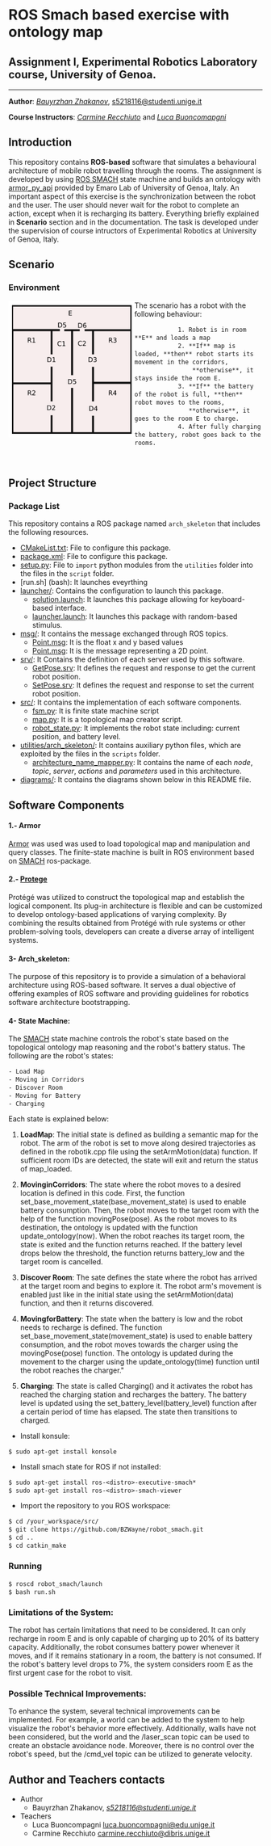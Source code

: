 # ROS Smach based exercise with ontology map 
## Assignment I, Experimental Robotics Laboratory course, University of Genoa.  
---

**Author**: *[Bauyrzhan Zhakanov](https://github.com/bzwayne)*, [s5218116@studenti.unige.it](s5218116@studenti.unige.it)

**Course Instructors**: *[Carmine Recchiuto](https://github.com/CarmineD8)* and *[Luca Buoncomapgni](https://github.com/buoncubi)*

## Introduction

This repository contains **ROS-based** software that simulates a behavioural architecture of mobile robot travelling through the rooms. 
The assignment is developed by using [ROS SMACH](http://wiki.ros.org/smach) state machine and builds an ontology with [armor_py_api](https://github.com/EmaroLab/armor_py_api/blob/master/scripts/armor_api/armor_manipulation_client.py) provided by Emaro Lab of University of Genoa, Italy. An important aspect of this exercise is the synchronization between the robot and the user. The user should never wait for the robot to complete an action, except when it is recharging its battery.  Everything briefly explained in **Scenario** section and in the documentation. The task is developed under the supervision of course intructors of Experimental Robotics at University of Genoa, Italy.


## Scenario

### Environment

<img src="https://github.com/BZWayne/robotPatrol/blob/main/images/enviroment_ontology.png" align="left" width="250px"/>
                The scenario has a robot with the following behaviour:

                1. Robot is in room **E** and loads a map
                2. **If** map is loaded, **then** robot starts its movement in the corridors, 
                    **otherwise**, it stays inside the room E.
                3. **If** the battery of the robot is full, **then** robot moves to the rooms, 
                   **otherwise**, it goes to the room E to charge.
                4. After fully charging the battery, robot goes back to the rooms.
 <br clear="left"/>

## Project Structure

### Package List

This repository contains a ROS package named `arch_skeleton` that includes the following resources.
 - [CMakeList.txt](CMakeList.txt): File to configure this package.
 - [package.xml](package.xml): File to configure this package.
 - [setup.py](setup.py): File to `import` python modules from the `utilities` folder into the 
   files in the `script` folder.
 - [run.sh] (bash): It launches eveyrthing
 - [launcher/](launcher/): Contains the configuration to launch this package.
    - [solution.launch](launch/solution.launch): It launches this package allowing 
       for keyboard-based interface.
    - [launcher.launch](launch/launcher.launch): It launches this package with 
      random-based stimulus.
 - [msg/](msg/): It contains the message exchanged through ROS topics.
    - [Point.msg](msg/Gesture.msg): It is the float x and y based values
    - [Point.msg](msg/Point.msg): It is the message representing a 2D point.
 - [srv/](srv/): It Contains the definition of each server used by this software.
    - [GetPose.srv](srv/GetPose.srv): It defines the request and response to get the current 
      robot position.
    - [SetPose.srv](srv/SetPose.srv): It defines the request and response to set the current 
      robot position.
 - [src/](src/): It contains the implementation of each software components.
    - [fsm.py](scripts/speech.py): It is finite state machine script
    - [map.py](scripts/gesture.py): It is a topological map creator script.
    - [robot_state.py](scripts/robot_state.py): It implements the robot state including:
      current position, and battery level.
 - [utilities/arch_skeleton/](utilities/arch_skeleton/): It contains auxiliary python files, 
   which are exploited by the files in the `scripts` folder.
    - [architecture_name_mapper.py](scripts/architecture_name_mapper.py): It contains the name 
      of each *node*, *topic*, *server*, *actions* and *parameters* used in this architecture.
 - [diagrams/](diagrams/): It contains the diagrams shown below in this README file.


## Software Components

#### 1.- Armor

[Armor](https://github.com/EmaroLab/armor) was used was used to load topological map and manipulation and query classes. The finite-state machine is built in ROS environment based on [SMACH](http://wiki.ros.org/smach/Tutorials) ros-package. 

#### 2.- [Protege](https://protege.stanford.edu/)

Protégé was utilized to construct the topological map and establish the logical component. Its plug-in architecture is flexible and can be customized to develop ontology-based applications of varying complexity. By combining the results obtained from Protégé with rule systems or other problem-solving tools, developers can create a diverse array of intelligent systems.

#### 3- Arch_skeleton:

The purpose of this repository is to provide a simulation of a behavioral architecture using ROS-based software. It serves a dual objective of offering examples of ROS software and providing guidelines for robotics software architecture bootstrapping.

#### 4- State Machine:

The [SMACH](http://wiki.ros.org/smach) state machine controls the robot's state based on the topological ontology map reasoning and the robot's battery status. The following are the robot's states:

    - Load Map
    - Moving in Corridors
    - Discover Room
    - Moving for Battery
    - Charging

Each state is explained below:
1. **LoadMap**: The initial state is defined as building a semantic map for the robot. The arm of the robot is set to move along desired trajectories as defined in the robotik.cpp file using the setArmMotion(data) function. If sufficient room IDs are detected, the state will exit and return the status of map_loaded.
    
2. **MovinginCorridors**: The state where the robot moves to a desired location is defined in this code. First, the function set_base_movement_state(base_movement_state) is used to enable battery consumption. Then, the robot moves to the target room with the help of the function 
movingPose(pose). As the robot moves to its destination, the ontology is updated with the function update_ontology(now). When the robot reaches its target room, the state is exited and the function returns reached. If the battery level drops below the threshold, the function returns battery_low and the target room is cancelled.

3. **Discover Room**: The sate defines the state where the robot has arrived at the target room and begins to explore it. The robot arm's movement is enabled just like in the initial state using the setArmMotion(data) function, and then it returns discovered.

4. **MovingforBattery**: The state when the battery is low and the robot needs to recharge is defined. The function set_base_movement_state(movement_state) is used to enable battery consumption, and the robot moves towards the charger using the movingPose(pose) function. The ontology is updated during the movement to the charger using the update_ontology(time) function until the robot reaches the charger."

5. **Charging**: The state is called Charging() and it activates the robot has reached the charging station and recharges the battery. The battery level is updated using the set_battery_level(battery_level) function after a certain period of time has elapsed. The state then transitions to charged.


* Install konsule:

```bashscript
$ sudo apt-get install konsole
```

* Install smach state for ROS if not installed:
```bashscript
$ sudo apt-get install ros-<distro>-executive-smach*
$ sudo apt-get install ros-<distro>-smach-viewer
```

* Import the repository to you ROS workspace:
```bashscript
$ cd /your_workspace/src/
$ git clone https://github.com/BZWayne/robot_smach.git
$ cd ..
$ cd catkin_make
```

### Running

```bashscript
$ roscd robot_smach/launch
$ bash run.sh
``` 

### Limitations of the System:

The robot has certain limitations that need to be considered. It can only recharge in room E and is only capable of charging up to 20% of its battery capacity. Additionally, the robot consumes battery power whenever it moves, and if it remains stationary in a room, the battery is not consumed. If the robot's battery level drops to 7%, the system considers room E as the first urgent case for the robot to visit.

### Possible Technical Improvements:

To enhance the system, several technical improvements can be implemented. For example, a world can be added to the system to help visualize the robot's behavior more effectively. Additionally, walls have not been considered, but the world and the /laser_scan topic can be used to create an obstacle avoidance node. Moreover, there is no control over the robot's speed, but the /cmd_vel topic can be utilized to generate velocity.

## Author and Teachers contacts 
* Author 
  * Bauyrzhan Zhakanov, *s5218116@studenti.unige.it*
* Teachers
  * Luca Buoncompagni luca.buoncompagni@edu.unige.it
  * Carmine Recchiuto carmine.recchiuto@dibris.unige.it

